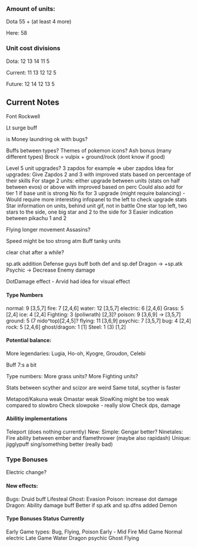 
### Amount of units:

Dota 55 + (at least 4 more)

Here: 58

### Unit cost divisions

Dota: 12 13 14 11 5

Current: 11 13 12 12 5
 
Future: 12 14 12 13 5

## Current Notes

Font Rockwell

Lt surge buff

is Money laundring ok with bugs?

Buffs between types?
  Themes of pokemon icons?
    Ash bonus (many different types)
    Brock = vulpix + ground/rock (dont know if good)

Level 5 unit upgrades?
  3 zapdos for example => uber zapdos
  Idea for upgrades: 
    Give Zapdos 2 and 3 with improved stats based on percentage of their skills
    For stage 2 units: either upgrade between units (stats on half between evos) or above with improved based on perc
      Could also add for tier 1 if base unit is strong
    No fix for 3 upgrade (might require balancing)
    -
    Would require more interesting infopanel to the left to check upgrade stats
    Star information on units, behind unit gif, not in battle
      One star top left, two stars to the side, one big star and 2 to the side for 3
      Easier indication between pikachu 1 and 2

Flying longer movement
  Assasins?

Speed might be too strong atm
    Buff tanky units

clear chat after a while?

sp.atk addition
  Defense guys buff both def and sp.def
  Dragon -> +sp.atk
  Psychic -> Decrease Enemy damage

DotDamage effect - Arvid had idea for visual effect

#### Type Numbers

normal: 9 [3,5,7]
fire: 7 [2,4,6]
water: 12 [3,5,7]
electric: 6 [2,4,6]
Grass: 5 [2,4]
ice: 4 [2,4]
Fighting: 3 (poliwrath) [2,3]?
poison: 9 [3,6,9] -> [3,5,7]
ground: 5 (7 nido^top)[2,4,5]?
flying: 11 [3,6,9]
psychic: 7 [3,5,7]
bug: 4  [2,4]
rock: 5 [2,4,6]
ghost/dragon: 1 [1]
Steel: 1 (3) [1,2]


#### Potential balance:

  More legendaries: Lugia, Ho-oh, Kyogre, Groudon, Celebi

  Buff 7:s a bit

  Type numbers:
  More grass units?
  More Fighting units?

  Stats between scyther and scizor are weird
    Same total, scyther is faster

  Metapod/Kakuna weak
  Omastar weak
  SlowKing might be too weak compared to slowbro
  Check slowpoke - really slow
  Check dps, damage

#### Abilitiy implementations
  Teleport (does nothing currently)
  New:
    Simple: 
      Gengar better?
      Ninetales: Fire ability between ember and flamethrower (maybe also rapidash)
    Unique:
      jigglypuff sing/something better (really bad)

### Type Bonuses

Electric change?

#### New effects: 
  Bugs: Druid buff
  Lifesteal
  Ghost: Evasion
  Poison: increase dot damage
  Dragon: Ability damage buff
    Better if sp.atk and sp.dfns added
  Demon

#### Type Bonuses Status Currently
  Early Game types:
      Bug, Flying, Poison
  Early - Mid
      Fire
  Mid Game
      Normal electric
  Late Game
      Water Dragon psychic Ghost
      Flying 
    
